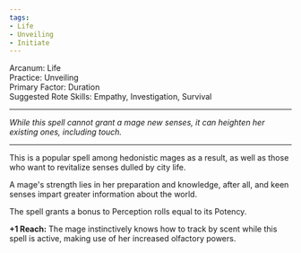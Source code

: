 ```yaml
---
tags:
- Life
- Unveiling
- Initiate
---
```


Arcanum: Life\
Practice: Unveiling\
Primary Factor: Duration\
Suggested Rote Skills: Empathy, Investigation, Survival

---

_While this spell cannot grant a mage new senses, it can heighten her existing ones, including touch._

---

This is a popular spell among hedonistic mages as a result, as well as those who want to revitalize senses dulled by city life.

A mage's strength lies in her preparation and knowledge, after all, and keen senses impart greater information about the world.

The spell grants a bonus to Perception rolls equal to its Potency.

**+1 Reach:** The mage instinctively knows how to track by scent while this spell is active, making use of her increased olfactory powers.